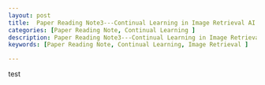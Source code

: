 ```yaml
---
layout: post
title:  Paper Reading Note3---Continual Learning in Image Retrieval AI  Summary 
categories: [Paper Reading Note, Continual Learning ] 
description: Paper Reading Note3---Continual Learning in Image Retrieval AI  Summary 
keywords: [Paper Reading Note, Continual Learning, Image Retrieval ] 

---
```




test 